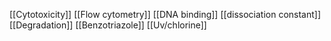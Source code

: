 [[Cytotoxicity]]
[[Flow cytometry]]
[[DNA binding]]
[[dissociation constant]]
[[Degradation]]
[[Benzotriazole]]
[[Uv/chlorine]]
